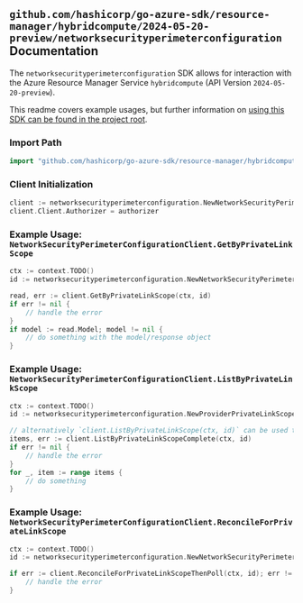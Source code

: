 
## `github.com/hashicorp/go-azure-sdk/resource-manager/hybridcompute/2024-05-20-preview/networksecurityperimeterconfiguration` Documentation

The `networksecurityperimeterconfiguration` SDK allows for interaction with the Azure Resource Manager Service `hybridcompute` (API Version `2024-05-20-preview`).

This readme covers example usages, but further information on [using this SDK can be found in the project root](https://github.com/hashicorp/go-azure-sdk/tree/main/docs).

### Import Path

```go
import "github.com/hashicorp/go-azure-sdk/resource-manager/hybridcompute/2024-05-20-preview/networksecurityperimeterconfiguration"
```


### Client Initialization

```go
client := networksecurityperimeterconfiguration.NewNetworkSecurityPerimeterConfigurationClientWithBaseURI("https://management.azure.com")
client.Client.Authorizer = authorizer
```


### Example Usage: `NetworkSecurityPerimeterConfigurationClient.GetByPrivateLinkScope`

```go
ctx := context.TODO()
id := networksecurityperimeterconfiguration.NewNetworkSecurityPerimeterConfigurationID("12345678-1234-9876-4563-123456789012", "example-resource-group", "privateLinkScopeValue", "networkSecurityPerimeterConfigurationValue")

read, err := client.GetByPrivateLinkScope(ctx, id)
if err != nil {
	// handle the error
}
if model := read.Model; model != nil {
	// do something with the model/response object
}
```


### Example Usage: `NetworkSecurityPerimeterConfigurationClient.ListByPrivateLinkScope`

```go
ctx := context.TODO()
id := networksecurityperimeterconfiguration.NewProviderPrivateLinkScopeID("12345678-1234-9876-4563-123456789012", "example-resource-group", "privateLinkScopeValue")

// alternatively `client.ListByPrivateLinkScope(ctx, id)` can be used to do batched pagination
items, err := client.ListByPrivateLinkScopeComplete(ctx, id)
if err != nil {
	// handle the error
}
for _, item := range items {
	// do something
}
```


### Example Usage: `NetworkSecurityPerimeterConfigurationClient.ReconcileForPrivateLinkScope`

```go
ctx := context.TODO()
id := networksecurityperimeterconfiguration.NewNetworkSecurityPerimeterConfigurationID("12345678-1234-9876-4563-123456789012", "example-resource-group", "privateLinkScopeValue", "networkSecurityPerimeterConfigurationValue")

if err := client.ReconcileForPrivateLinkScopeThenPoll(ctx, id); err != nil {
	// handle the error
}
```
